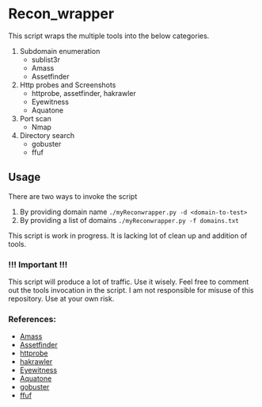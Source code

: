 # Recon_wrapper
This script wraps the multiple tools into the below categories. 
1. Subdomain enumeration
    - sublist3r
    - Amass
    - Assetfinder
2. Http probes and Screenshots
    - httprobe, assetfinder, hakrawler
    - Eyewitness
    - Aquatone
3. Port scan
    - Nmap
4. Directory search
    - gobuster
    - ffuf

## Usage
There are two ways to invoke the script
1. By providing domain name
`./myReconwrapper.py -d <domain-to-test>`
2. By providing a list of domains
`./myReconwrapper.py -f domains.txt`

This script is work in progress. It is lacking lot of clean up and addition of tools.

### !!! Important !!!
This script will produce a lot of traffic. Use it wisely. Feel free to comment out the tools invocation in the script. 
I am not responsible for misuse of this repository. Use at your own risk.

### References:
- [Amass](https://github.com/OWASP/Amass)
- [Assetfinder](https://github.com/tomnomnom/assetfinder)
- [httprobe](https://github.com/tomnomnom/httprobe)
- [hakrawler](https://github.com/hakluke/hakrawler)
- [Eyewitness](https://github.com/FortyNorthSecurity/EyeWitness)
- [Aquatone](https://github.com/michenriksen/aquatone)
- [gobuster](https://github.com/OJ/gobuster)
- [ffuf](https://github.com/ffuf/ffuf)

